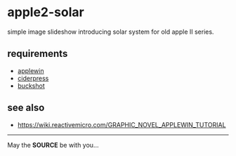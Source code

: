 apple2-solar
============

simple image slideshow introducing solar system for old apple II series.

## requirements

- [applewin](https://github.com/AppleWin/AppleWin/)
- [ciderpress](https://a2ciderpress.com/)
- [buckshot](https://github.com/digarok/buckshot/)

## see also

- https://wiki.reactivemicro.com/GRAPHIC_NOVEL_APPLEWIN_TUTORIAL

---
May the **SOURCE** be with you...
